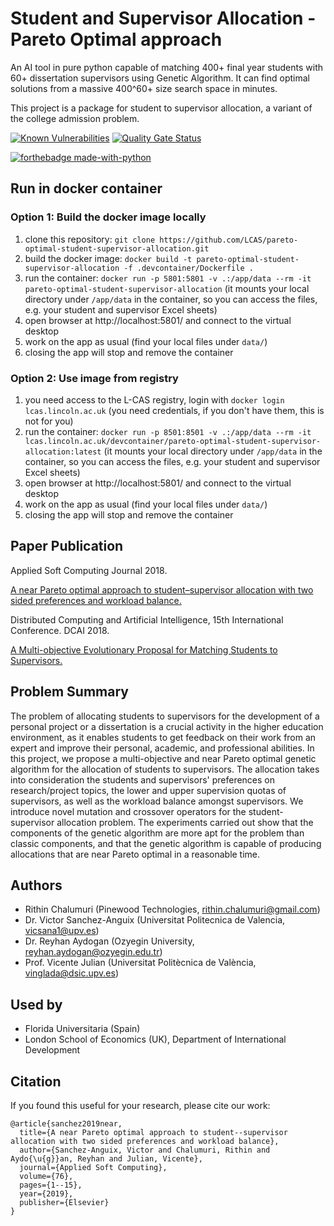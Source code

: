 # Student and Supervisor Allocation - Pareto Optimal approach

An AI tool in pure python capable of matching 400+ final year students with 60+ dissertation supervisors using Genetic Algorithm. It can find optimal solutions from a massive 400^60+ size search space in minutes. 

This project is a package for student to supervisor allocation, a variant of the college admission problem. 

[![Known Vulnerabilities](https://snyk.io/test/github/rithinch/pareto-optimal-student-supervisor-allocation/badge.svg?targetFile=pystsup/requirements.txt)](https://snyk.io/test/github/rithinch/pareto-optimal-student-supervisor-allocation?targetFile=pystsup/requirements.txt)
[![Quality Gate Status](https://sonarcloud.io/api/project_badges/measure?project=rithinch_pareto-optimal-student-supervisor-allocation&metric=alert_status)](https://sonarcloud.io/dashboard?id=rithinch_pareto-optimal-student-supervisor-allocation)

[![forthebadge made-with-python](http://ForTheBadge.com/images/badges/made-with-python.svg)](https://www.python.org/)


## Run in docker container

### Option 1: Build the docker image locally
1. clone this repository: `git clone https://github.com/LCAS/pareto-optimal-student-supervisor-allocation.git`
1. build the docker image: `docker build -t pareto-optimal-student-supervisor-allocation -f .devcontainer/Dockerfile .`
1. run the container: `docker run -p 5801:5801 -v .:/app/data --rm -it pareto-optimal-student-supervisor-allocation` (it mounts your local directory under `/app/data` in the container, so you can access the files, e.g. your student and supervisor Excel sheets)
1. open browser at http://localhost:5801/ and connect to the virtual desktop
1. work on the app as usual (find your local files under `data/`)
1. closing the app will stop and remove the container

### Option 2: Use image from registry
1. you need access to the L-CAS registry, login with `docker login lcas.lincoln.ac.uk` (you need credentials, if you don't have them, this is not for you)
1. run the container: `docker run -p 8501:8501 -v .:/app/data --rm -it lcas.lincoln.ac.uk/devcontainer/pareto-optimal-student-supervisor-allocation:latest` (it mounts your local directory under `/app/data` in the container, so you can access the files, e.g. your student and supervisor Excel sheets)
1. open browser at http://localhost:5801/ and connect to the virtual desktop
1. work on the app as usual (find your local files under `data/`)
1. closing the app will stop and remove the container

## Paper Publication

Applied Soft Computing Journal 2018.

[A near Pareto optimal approach to student–supervisor allocation with two sided preferences and workload balance.](https://arxiv.org/abs/1812.06474)

Distributed Computing and Artificial Intelligence, 15th International Conference. DCAI 2018.

[A Multi-objective Evolutionary Proposal for Matching Students to Supervisors.](https://link.springer.com/chapter/10.1007/978-3-319-94649-8_12)


## Problem Summary

The problem of allocating students to supervisors for the development of a personal project or a dissertation is a crucial activity in the higher education environment, as it enables students to get feedback on their work from an expert and improve their personal, academic, and professional abilities. In this project, we propose a multi-objective and near Pareto optimal genetic algorithm for the allocation of students to supervisors. The allocation takes into consideration the students and supervisors' preferences on research/project topics, the lower and upper supervision quotas of supervisors, as well as the workload balance amongst supervisors. We introduce novel mutation and crossover operators for the student-supervisor allocation problem. The experiments carried out show that the components of the genetic algorithm are more apt for the problem than classic components, and that the genetic algorithm is capable of producing allocations that are near Pareto optimal in a reasonable time.

## Authors
* Rithin Chalumuri (Pinewood Technologies, rithin.chalumuri@gmail.com)
* Dr. Victor Sanchez-Anguix (Universitat Politecnica de Valencia, vicsana1@upv.es)
* Dr. Reyhan Aydogan (Ozyegin University, reyhan.aydogan@ozyegin.edu.tr)
* Prof. Vicente Julian (Universitat Politècnica de València, vinglada@dsic.upv.es)

## Used by
* Florida Universitaria (Spain)
* London School of Economics (UK), Department of International Development

## Citation

If you found this useful for your research, please cite our work:

```
@article{sanchez2019near,
  title={A near Pareto optimal approach to student--supervisor allocation with two sided preferences and workload balance},
  author={Sanchez-Anguix, Victor and Chalumuri, Rithin and Aydo{\u{g}}an, Reyhan and Julian, Vicente},
  journal={Applied Soft Computing},
  volume={76},
  pages={1--15},
  year={2019},
  publisher={Elsevier}
}
```
